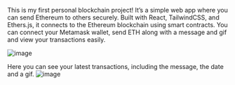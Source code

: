 
This is my first personal blockchain project! It’s a simple web app where you can send Ethereum to others securely. Built with React, TailwindCSS, and Ethers.js, it connects to the Ethereum blockchain using smart contracts. You can connect your Metamask wallet, send ETH along with a message and gif and view your transactions easily. 





![image](https://github.com/user-attachments/assets/881312bc-5814-4bd1-bf74-e060a5bc39cf)



Here you can see your latest transactions, including the message, the date and a gif.
![image](https://github.com/user-attachments/assets/f28caed5-dbb6-41f3-9d0a-8d8933d92430)

